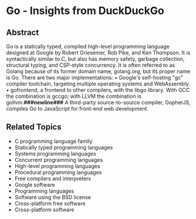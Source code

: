 # Go - Insights from DuckDuckGo

## Abstract

Go is a statically typed, compiled high-level programming language designed at Google by Robert Griesemer, Rob Pike, and Ken Thompson. It is syntactically similar to C, but also has memory safety, garbage collection, structural typing, and CSP-style concurrency. It is often referred to as Golang because of its former domain name, golang.org, but its proper name is Go. There are two major implementations: • Google's self-hosting "gc" compiler toolchain, targeting multiple operating systems and WebAssembly. • gofrontend, a frontend to other compilers, with the libgo library. With GCC the combination is gccgo; with LLVM the combination is gollvm.__###newline###__ A third-party source-to-source compiler, GopherJS, compiles Go to JavaScript for front-end web development.

## Related Topics

- C programming language family
- Statically typed programming languages
- Systems programming languages
- Concurrent programming languages
- High-level programming languages
- Procedural programming languages
- Free compilers and interpreters
- Google software
- Programming languages
- Software using the BSD license
- Cross-platform free software
- Cross-platform software
